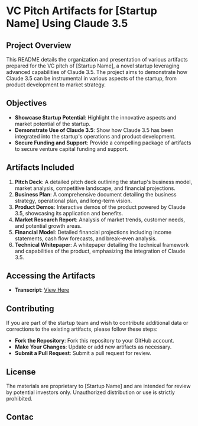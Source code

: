 # VC Pitch Artifacts for [Startup Name] Using Claude 3.5

## Project Overview

This README details the organization and presentation of various artifacts prepared for the VC pitch of [Startup Name], a novel startup leveraging advanced capabilities of Claude 3.5. The project aims to demonstrate how Claude 3.5 can be instrumental in various aspects of the startup, from product development to market strategy.

## Objectives

- **Showcase Startup Potential**: Highlight the innovative aspects and market potential of the startup.
- **Demonstrate Use of Claude 3.5**: Show how Claude 3.5 has been integrated into the startup's operations and product development.
- **Secure Funding and Support**: Provide a compelling package of artifacts to secure venture capital funding and support.

## Artifacts Included

1. **Pitch Deck**: A detailed pitch deck outlining the startup's business model, market analysis, competitive landscape, and financial projections.
2. **Business Plan**: A comprehensive document detailing the business strategy, operational plan, and long-term vision.
3. **Product Demos**: Interactive demos of the product powered by Claude 3.5, showcasing its application and benefits.
4. **Market Research Report**: Analysis of market trends, customer needs, and potential growth areas.
5. **Financial Model**: Detailed financial projections including income statements, cash flow forecasts, and break-even analysis.
6. **Technical Whitepaper**: A whitepaper detailing the technical framework and capabilities of the product, emphasizing the integration of Claude 3.5.

## Accessing the Artifacts

- **Transcript**: [View Here](https://drive.google.com/file/d/1pcw20fTO75o_D00VG1oKYJIIzIjRVJUO/view?usp=sharing)


## Contributing

If you are part of the startup team and wish to contribute additional data or corrections to the existing artifacts, please follow these steps:
- **Fork the Repository**: Fork this repository to your GitHub account.
- **Make Your Changes**: Update or add new artifacts as necessary.
- **Submit a Pull Request**: Submit a pull request for review.

## License

The materials are proprietary to [Startup Name] and are intended for review by potential investors only. Unauthorized distribution or use is strictly prohibited.

## Contac
